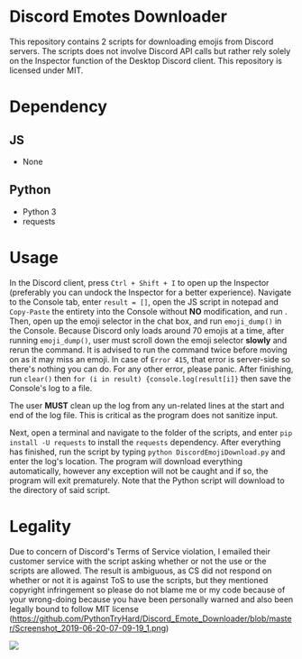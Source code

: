 # Discord Emotes Downloader
This repository contains 2 scripts for downloading emojis from Discord servers. The scripts does not involve Discord API calls but rather rely solely on the Inspector function of the Desktop Discord client. This repository is licensed under MIT. 

# Dependency
## JS
- None
## Python
- Python 3
- requests

# Usage
In the Discord client, press `Ctrl + Shift + I` to open up the Inspector (preferably you can undock the Inspector for a better experience). Navigate to the Console tab, enter `result = []`, open the JS script in notepad and `Copy-Paste` the entirety into the Console without **NO** modification, and run . Then, open up the emoji selector in the chat box, and run `emoji_dump()` in the Console. Because Discord only loads around 70 emojis at a time, after running `emoji_dump()`, user must scroll down the emoji selector **slowly** and rerun the command. It is advised to run the command twice before moving on as it may miss an emoji. In case of `Error 415`, that error is server-side so there's nothing you can do. For any other error, please panic. After finishing, run `clear()` then `for (i in result) {console.log(result[i]}` then save the Console's log to a file.

The user **MUST** clean up the log from any un-related lines at the start and end of the log file. This is critical as the program does not sanitize input.

Next, open a terminal and navigate to the folder of the scripts, and enter `pip install -U requests` to install the `requests` dependency. After everything has finished, run the script by typing `python DiscordEmojiDownload.py` and enter the log's location. The program will download everything automatically, however any exception will not be caught and if so, the program will exit prematurely. Note that the Python script will download to the directory of said script.

# Legality 

Due to concern of Discord's Terms of Service violation, I emailed their customer service with the script asking whether or not the use or the scripts are allowed. The result is ambiguous, as CS did not respond on whether or not it is against ToS to use the scripts, but they mentioned copyright infringement so please do not blame me or my code because of your wrong-doing because you have been personally warned and also been legally bound to follow MIT license (https://github.com/PythonTryHard/Discord_Emote_Downloader/blob/master/Screenshot_2019-06-20-07-09-19_1.png) 

<img src="https://github.com/PythonTryHard/Discord_Emote_Downloader/blob/master/Screenshot_2019-06-20-07-09-19_1.png">
